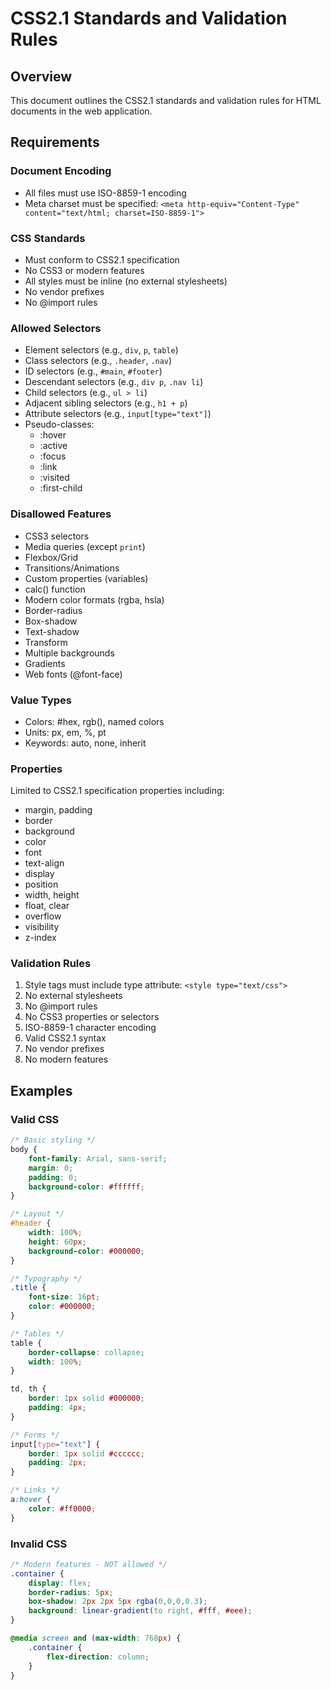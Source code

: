 # CSS2.1 Standards and Validation Rules

## Overview
This document outlines the CSS2.1 standards and validation rules for HTML documents in the web application.

## Requirements

### Document Encoding
- All files must use ISO-8859-1 encoding
- Meta charset must be specified: `<meta http-equiv="Content-Type" content="text/html; charset=ISO-8859-1">`

### CSS Standards
- Must conform to CSS2.1 specification
- No CSS3 or modern features
- All styles must be inline (no external stylesheets)
- No vendor prefixes
- No @import rules

### Allowed Selectors
- Element selectors (e.g., `div`, `p`, `table`)
- Class selectors (e.g., `.header`, `.nav`)
- ID selectors (e.g., `#main`, `#footer`)
- Descendant selectors (e.g., `div p`, `.nav li`)
- Child selectors (e.g., `ul > li`)
- Adjacent sibling selectors (e.g., `h1 + p`)
- Attribute selectors (e.g., `input[type="text"]`)
- Pseudo-classes:
  - :hover
  - :active
  - :focus
  - :link
  - :visited
  - :first-child

### Disallowed Features
- CSS3 selectors
- Media queries (except `print`)
- Flexbox/Grid
- Transitions/Animations
- Custom properties (variables)
- calc() function
- Modern color formats (rgba, hsla)
- Border-radius
- Box-shadow
- Text-shadow
- Transform
- Multiple backgrounds
- Gradients
- Web fonts (@font-face)

### Value Types
- Colors: #hex, rgb(), named colors
- Units: px, em, %, pt
- Keywords: auto, none, inherit

### Properties
Limited to CSS2.1 specification properties including:
- margin, padding
- border
- background
- color
- font
- text-align
- display
- position
- width, height
- float, clear
- overflow
- visibility
- z-index

### Validation Rules
1. Style tags must include type attribute: `<style type="text/css">`
2. No external stylesheets
3. No @import rules
4. No CSS3 properties or selectors
5. ISO-8859-1 character encoding
6. Valid CSS2.1 syntax
7. No vendor prefixes
8. No modern features

## Examples

### Valid CSS
```css
/* Basic styling */
body {
    font-family: Arial, sans-serif;
    margin: 0;
    padding: 0;
    background-color: #ffffff;
}

/* Layout */
#header {
    width: 100%;
    height: 60px;
    background-color: #000000;
}

/* Typography */
.title {
    font-size: 16pt;
    color: #000000;
}

/* Tables */
table {
    border-collapse: collapse;
    width: 100%;
}

td, th {
    border: 1px solid #000000;
    padding: 4px;
}

/* Forms */
input[type="text"] {
    border: 1px solid #cccccc;
    padding: 2px;
}

/* Links */
a:hover {
    color: #ff0000;
}
```

### Invalid CSS
```css
/* Modern features - NOT allowed */
.container {
    display: flex;
    border-radius: 5px;
    box-shadow: 2px 2px 5px rgba(0,0,0,0.3);
    background: linear-gradient(to right, #fff, #eee);
}

@media screen and (max-width: 768px) {
    .container {
        flex-direction: column;
    }
}
